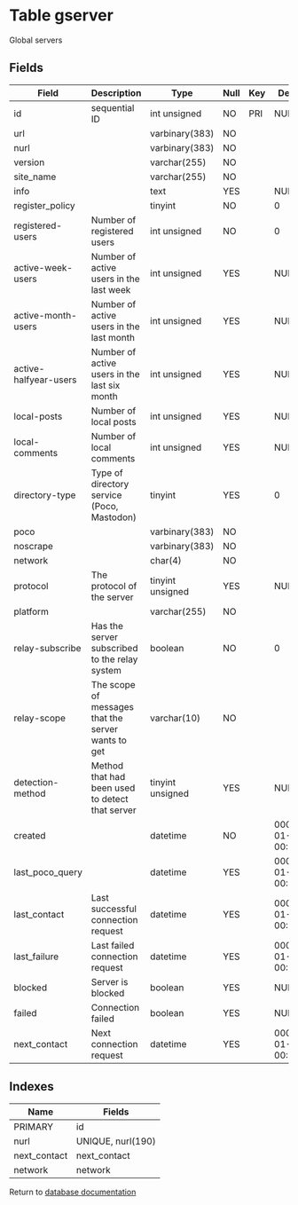 Table gserver
===========

Global servers

Fields
------

| Field                 | Description                                        | Type             | Null | Key | Default             | Extra          |
| --------------------- | -------------------------------------------------- | ---------------- | ---- | --- | ------------------- | -------------- |
| id                    | sequential ID                                      | int unsigned     | NO   | PRI | NULL                | auto_increment |
| url                   |                                                    | varbinary(383)   | NO   |     |                     |                |
| nurl                  |                                                    | varbinary(383)   | NO   |     |                     |                |
| version               |                                                    | varchar(255)     | NO   |     |                     |                |
| site_name             |                                                    | varchar(255)     | NO   |     |                     |                |
| info                  |                                                    | text             | YES  |     | NULL                |                |
| register_policy       |                                                    | tinyint          | NO   |     | 0                   |                |
| registered-users      | Number of registered users                         | int unsigned     | NO   |     | 0                   |                |
| active-week-users     | Number of active users in the last week            | int unsigned     | YES  |     | NULL                |                |
| active-month-users    | Number of active users in the last month           | int unsigned     | YES  |     | NULL                |                |
| active-halfyear-users | Number of active users in the last six month       | int unsigned     | YES  |     | NULL                |                |
| local-posts           | Number of local posts                              | int unsigned     | YES  |     | NULL                |                |
| local-comments        | Number of local comments                           | int unsigned     | YES  |     | NULL                |                |
| directory-type        | Type of directory service (Poco, Mastodon)         | tinyint          | YES  |     | 0                   |                |
| poco                  |                                                    | varbinary(383)   | NO   |     |                     |                |
| noscrape              |                                                    | varbinary(383)   | NO   |     |                     |                |
| network               |                                                    | char(4)          | NO   |     |                     |                |
| protocol              | The protocol of the server                         | tinyint unsigned | YES  |     | NULL                |                |
| platform              |                                                    | varchar(255)     | NO   |     |                     |                |
| relay-subscribe       | Has the server subscribed to the relay system      | boolean          | NO   |     | 0                   |                |
| relay-scope           | The scope of messages that the server wants to get | varchar(10)      | NO   |     |                     |                |
| detection-method      | Method that had been used to detect that server    | tinyint unsigned | YES  |     | NULL                |                |
| created               |                                                    | datetime         | NO   |     | 0001-01-01 00:00:00 |                |
| last_poco_query       |                                                    | datetime         | YES  |     | 0001-01-01 00:00:00 |                |
| last_contact          | Last successful connection request                 | datetime         | YES  |     | 0001-01-01 00:00:00 |                |
| last_failure          | Last failed connection request                     | datetime         | YES  |     | 0001-01-01 00:00:00 |                |
| blocked               | Server is blocked                                  | boolean          | YES  |     | NULL                |                |
| failed                | Connection failed                                  | boolean          | YES  |     | NULL                |                |
| next_contact          | Next connection request                            | datetime         | YES  |     | 0001-01-01 00:00:00 |                |

Indexes
------------

| Name         | Fields            |
| ------------ | ----------------- |
| PRIMARY      | id                |
| nurl         | UNIQUE, nurl(190) |
| next_contact | next_contact      |
| network      | network           |


Return to [database documentation](help/database)
